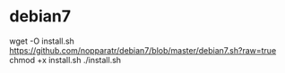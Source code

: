 # debian7

wget -O install.sh https://github.com/nopparatr/debian7/blob/master/debian7.sh?raw=true
chmod +x install.sh
./install.sh
